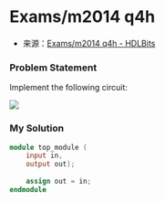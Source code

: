 # Exams/m2014 q4h
- 来源：[Exams/m2014 q4h - HDLBits](https://hdlbits.01xz.net/wiki/Exams/m2014_q4h)

### Problem Statement
Implement the following circuit:

[![](https://hdlbits.01xz.net/mw/images/d/d7/Exams_m2014q4h.png)](https://hdlbits.01xz.net/wiki/File:Exams_m2014q4h.png)

### My Solution

```Verilog
module top_module (
    input in,
    output out);
	
    assign out = in;
endmodule
```